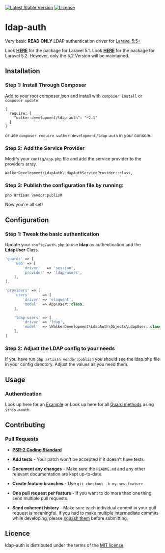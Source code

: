 [![Latest Stable Version](https://img.shields.io/packagist/v/walker-development/ldap-auth.svg?style=flat-square)](https://packagist.org/packages/walker-development/ldap-auth)
[![License](https://img.shields.io/packagist/l/walker-development/ldap-auth.svg?style=flat-square)](https://packagist.org/packages/walker-development/ldap-auth)

# ldap-auth

Very basic **READ ONLY** LDAP authentication driver for [Laravel 5.5+](http://laravel.com/)

Look [**HERE**](https://github.com/krenor/ldap-auth/tree/1.1.0) for the package for Laravel 5.1.
Look [**HERE**](https://github.com/krenor/ldap-auth/tree/master) for the package for Laravel 5.2.
However, only the 5.2 Version will be maintained.

## Installation

### Step 1: Install Through Composer

Add to your root composer.json and install with `composer install` or `composer update`

    {
      require: {
        "walker-development/ldap-auth": "~2.1"
      }
    }

or use `composer require walker-development/ldap-auth` in your console.

### Step 2: Add the Service Provider

Modify your `config/app.php` file and add the service provider to the providers array.

    WalkerDevelopment\LdapAuth\LdapAuthServiceProvider::class,

### Step 3: Publish the configuration file by running:

`php artisan vendor:publish`

Now you're all set!

## Configuration

### Step 1: Tweak the basic authentication


Update your `config/auth.php` to use **ldap** as authentication and the **LdapUser** Class.

```php
'guards' => [
  	'web' => [
  		'driver'   => 'session',
  		'provider' => 'ldap-users',
	],
],

'providers' => [
	'users'      => [
		'driver' => 'eloquent',
		'model'  => App\User::class,
	],

	'ldap-users' => [
		'driver' => 'ldap',
		'model'  => \WalkerDevelopment\LdapAuth\Objects\LdapUser::class,
	],
]
```


### Step 2: Adjust the LDAP config to your needs

If you have run `php artisan vendor:publish` you should see the
ldap.php file in your config directory. Adjust the values as you need them.

## Usage

### Authentication
Look up here for an [Example](https://github.com/WalkerDevelopment/ldap-auth/blob/master/EXAMPLE.md) or
Look up here for all [Guard methods](https://github.com/neoascetic/laravel-framework/blob/master/src/Illuminate/Auth/Guard.php) using `$this->auth`.


## Contributing

### Pull Requests

- **[PSR-2 Coding Standard](https://github.com/php-fig/fig-standards/blob/master/accepted/PSR-2-coding-style-guide.md)**

- **Add tests** - Your patch won't be accepted if it doesn't have tests.

- **Document any changes** - Make sure the `README.md` and any other relevant documentation are kept up-to-date.

- **Create feature branches** - Use `git checkout -b my-new-feature`

- **One pull request per feature** - If you want to do more than one thing, send multiple pull requests.

- **Send coherent history** - Make sure each individual commit in your pull request is meaningful. If you had to make multiple intermediate commits while developing, please [squash them](http://www.git-scm.com/book/en/v2/Git-Tools-Rewriting-History#Changing-Multiple-Commit-Messages) before submitting.


## Licence

ldap-auth is distributed under the terms of the [MIT license](https://github.com/WalkerDevelopment/ldap-auth/blob/master/LICENSE.md)
